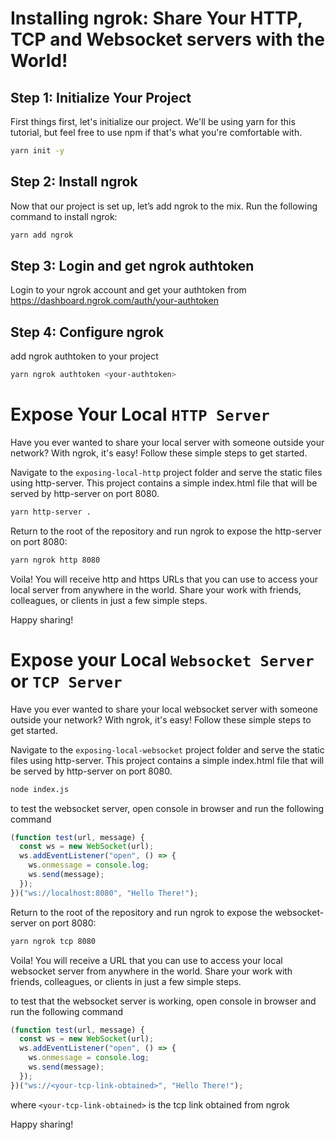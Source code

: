 # Installing ngrok: Share Your HTTP, TCP and Websocket servers with the World!
## Step 1: Initialize Your Project
First things first, let's initialize our project. We'll be using yarn for this tutorial, but feel free to use npm if that's what you're comfortable with.

```bash
yarn init -y

```

## Step 2: Install ngrok
Now that our project is set up, let’s add ngrok to the mix. Run the following command to install ngrok:

```bash
yarn add ngrok
```
## Step 3: Login and get ngrok authtoken
Login to your ngrok account and get your authtoken from https://dashboard.ngrok.com/auth/your-authtoken
## Step 4: Configure ngrok
add ngrok authtoken to your project
```bash
yarn ngrok authtoken <your-authtoken>
```

# Expose Your Local `HTTP Server`
Have you ever wanted to share your local server with someone outside your network? With ngrok, it's easy! Follow these simple steps to get started.

Navigate to the `exposing-local-http` project folder and serve the static files using http-server. This project contains a simple index.html file that will be served by http-server on port 8080.

```bash
yarn http-server .
```

Return to the root of the repository and run ngrok to expose the http-server on port 8080:

```bash
yarn ngrok http 8080
```
Voila! You will receive http and https URLs that you can use to access your local server from anywhere in the world. Share your work with friends, colleagues, or clients in just a few simple steps.

Happy sharing!

# Expose your Local `Websocket Server` or `TCP Server`
Have you ever wanted to share your local websocket server with someone outside your network? With ngrok, it's easy! Follow these simple steps to get started.

Navigate to the `exposing-local-websocket` project folder and serve the static files using http-server. This project contains a simple index.html file that will be served by http-server on port 8080.

```bash
node index.js
```

to test the websocket server, open console in browser and run the following command

```js
(function test(url, message) {
  const ws = new WebSocket(url);
  ws.addEventListener("open", () => {
    ws.onmessage = console.log;
    ws.send(message);
  });
})("ws://localhost:8080", "Hello There!");
```

Return to the root of the repository and run ngrok to expose the websocket-server on port 8080:

```bash
yarn ngrok tcp 8080
```

Voila! You will receive a URL that you can use to access your local websocket server from anywhere in the world. Share your work with friends, colleagues, or clients in just a few simple steps.

to test that the websocket server is working, open console in browser and run the following command

```js
(function test(url, message) {
  const ws = new WebSocket(url);
  ws.addEventListener("open", () => {
    ws.onmessage = console.log;
    ws.send(message);
  });
})("ws://<your-tcp-link-obtained>", "Hello There!");
```
where `<your-tcp-link-obtained>` is the tcp link obtained from ngrok

Happy sharing!
